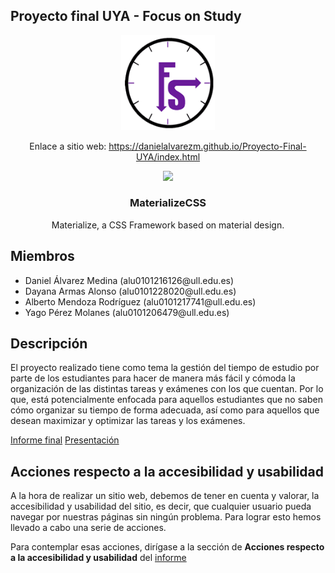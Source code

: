 ## Proyecto final UYA - Focus on Study</h1>

<p align="center">
  <a href="https://danielalvarezm.github.io/Proyecto-Final-UYA/index.html">
    <img src="images/logo.png" width="150" style="max-width:100%;">
  </a>
</p>

<p align="center">
  Enlace a sitio web: <a href="https://danielalvarezm.github.io/Proyecto-Final-UYA/index.html">https://danielalvarezm.github.io/Proyecto-Final-UYA/index.html</a>
</p>

<p align="center">
  <a href="http://materializecss.com/">
    <img src="http://materializecss.com/res/materialize.svg" style="max-width:100%;">
  </a>
</p>

<h3 align="center">MaterializeCSS</h3>
<p align="center">
  Materialize, a CSS Framework based on material design.
</p>

## Miembros

<ul>
  <li>Daniel Álvarez Medina (alu0101216126@ull.edu.es)</li>
  <li>Dayana Armas Alonso (alu0101228020@ull.edu.es)</li>
  <li>Alberto Mendoza Rodríguez (alu0101217741@ull.edu.es)</li>
  <li>Yago Pérez Molanes (alu0101206479@ull.edu.es)</li>
</ul>

## Descripción

El proyecto realizado tiene como tema la gestión del tiempo de estudio por parte de los estudiantes para hacer de manera más fácil y cómoda la organización de las distintas tareas y exámenes con los que cuentan. Por lo que, está potencialmente enfocada para aquellos estudiantes que no saben cómo organizar su tiempo de forma adecuada, así como para aquellos que desean maximizar y optimizar las tareas y los exámenes.

[Informe final](/informes/Informe%20proyecto%20-%20UYA.pdf)
[Presentación](/informes/Presentación%20Proyecto%20final%20UyA.pdf)

## Acciones respecto a la accesibilidad y usabilidad

A la hora de realizar un sitio web, debemos de tener en cuenta y valorar, la accesibilidad y usabilidad del sitio, es decir, que cualquier usuario pueda navegar por nuestras páginas sin ningún problema. Para lograr esto hemos llevado a cabo una serie de acciones.

Para contemplar esas acciones, dirígase a la sección de **Acciones respecto a la accesibilidad y usabilidad** del [informe](/informes/Informe%20proyecto%20-%20UYA.pdf)
